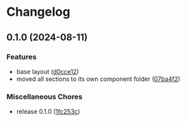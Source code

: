 # Changelog

## 0.1.0 (2024-08-11)


### Features

* base layout ([d0cce12](https://github.com/LooLzzz/portfolio/commit/d0cce12a1612567948cbec288f990f8b87da3e59))
* moved all sections to its own component folder ([07ba4f2](https://github.com/LooLzzz/portfolio/commit/07ba4f20ff20f7299da6be8ecba1e1ec376820ff))


### Miscellaneous Chores

* release 0.1.0 ([1fc253c](https://github.com/LooLzzz/portfolio/commit/1fc253c60a86e91d003c0edf516657726a2f1b35))
